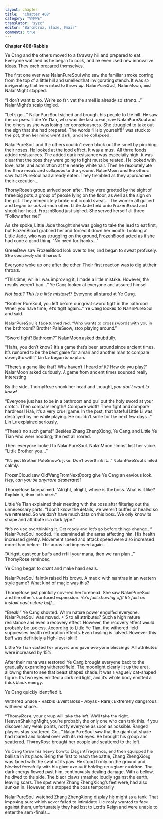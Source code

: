 ```yaml
---
layout: chapter
title:  "Chapter 408"
category: "VWPWE"
translator: "syzc"
editor: "BaronCrux, Blaze, Umair"
comments: true
---
```


**Chapter 408: Rabbis**

Ye Cang and the others moved to a faraway hill and prepared to eat. Everyone watched as he began to cook, and he even used new innovative ideas. They each prepared themselves. 

The first one over was NalanPureSoul who saw the familiar smoke coming from the top of a little hill and smelled that invigorating stench. It was so invigorating that he wanted to throw up. NalanPureSoul, NalanMoon, and NalanMight stopped.

“I don’t want to go. We’re so far, yet the smell is already so strong...” NalanMight’s scalp tingled.

“Let’s go...” NalanPureSoul sighed and brought his people to the hill. He saw the corpses. Little Ye Tian, who was the last to eat, saw NalanPureSoul and the others as she was losing her consciousness. She struggled to take out the sign that she had prepared. The words “Help yourself!!” was stuck to the pot, then her mind went dark, and she collapsed.

NalanPureSoul and the others couldn’t even block out the smell by pinching their noses. He looked at the food effect. It was a must. All three foods added resistances. The added dark resistance was especially high. It was clear that the boss they were going to fight must be related. He looked with love, hate, and admiration at the nearby white hair. Then he resolutely ate the three meals and collapsed to the ground. NalanMoon and the others saw that PureSoul had already eaten. They trembled as they approached their execution...

ThornyRose’s group arrived soon after. They were greeted by the sight of three big pots, a group of people lying on the floor, as well as the sign on the pot. They immediately broke out in cold sweat… The women all gulped and began to look at each other. Little Jade held onto FrozenBlood and shook her head. FrozenBlood just sighed. She served herself all three. “Follow after me!”

As she spoke, Little Jade thought she was going to take the lead to eat first, but FrozenBlood grabbed her and forced it down her mouth. Looking at Little Jade, who was struggling on the ground, FrozenBlood acted as if she had done a good thing. “No need for thanks...”

GreenDew saw FrozenBlood look over to her, and began to sweat profusely. She decisively did it herself.

Everyone woke up one after the other. Their first reaction was to dig at their throats.

“This time, while I was improving it, I made a little mistake. However, the results weren’t bad...” Ye Cang looked at everyone and assured himself.

*Not bad!? This is a little mistake!?* Everyone all stared at Ye Cang.

“Brother PureSoul, you left before our great sword fight in the bathroom. When you have time, let’s fight again...” Ye Cang looked to NalanPureSoul and said.

NalanPureSoul’s face turned red. “Who wants to cross swords with you in the bathroom!? Brother PaleSnow, stop playing around.”

“Sword fight? Bathroom?” NalanMoon asked doubtfully.

“Haha, you don’t know? It’s a game that’s been around since ancient times. It’s rumored to be the best game for a man and another man to compare strengths with!” Lin Le began to explain.

“There’s a game like that? Why haven’t I heard of it? How do you play?” NalanMoon asked curiously. A game from ancient times sounded really interesting.

By the side, ThornyRose shook her head and thought, *you don’t want to know!*

“Everyone just has to be in a bathroom and pull out the holy sword at your crotch. Then compare lengths! Compare width! Then fight and compare hardness! Hah, it’s a very cruel game. In the past, that hateful Little Li was destroyed by me while playing. He couldn’t smile for the next few days...” Lin Le explained seriously.

“There’s no such game!” Besides Zhang ZhengXiong, Ye Cang, and Little Ye Tian who were nodding; the rest all roared.

Then, everyone looked to NalanPureSoul. NalanMoon almost lost her voice. “Little Brother, you...”

“It’s just Brother PaleSnow’s joke. Don’t overthink it...” NalanPureSoul smiled calmly.

FrozenCloud saw OldWangFromNextDoorg give Ye Cang an envious look. *Hey, can you be anymore desperate!?*

ThornyRose facepalmed. “Alright, alright, where is the boss. What is it like? Explain it, then let’s start.”

Little Ye Tian explained their meeting with the boss after filtering out the unnecessary parts. “I don’t know the details, we weren’t buffed or healed so we retreated. So we don’t have much data on this boss. We only know its shape and attribute is a dark type.”

“It’s no use overthinking it. Get ready and let’s go before things change...” NalanPureSoul nodded. He examined all the auras affecting him. His health increased greatly. Movement speed and attack speed were also increased more than before. The auras had improved again...

“Alright, cast your buffs and refill your mana, then we can plan...” ThornyRose reminded.

Ye Cang began to chant and make hand seals. 

NalanPureSoul faintly raised his brows. A magic with mantras in an western style game? What kind of magic was this?

ThornyRose just painfully covered her forehead. She saw NalanPureSoul and the other’s confused expression. *He’s just showing off! It’s just an instant cast nature buff...*

“Break!” Ye Cang shouted. Warm nature power engulfed everyone. NalanPureSoul was moved. +15 to all attributes? Such a high nature resistance and even a recovery effect. However, the recovery effect would probably be useless. According to Little Ye Tian, the withered field suppresses health restoration effects. Even healing is halved. However, this buff was definitely a high-level skill!

Little Ye Tian casted her prayers and gave everyone blessings. All attributes were increased by 15%.

After their mana was restored, Ye Cang brought everyone back to the gradually expanding withered field. The moonlight clearly lit up the area, allowing them to see that beast shaped shade. It was a vaguely cat-shaped figure. Its two eyes emitted a dark red light, and it’s whole body emitted a thick black energy.

Ye Cang quickly identified it.

Withered Shade - Rabbis (Event Boss - Abyss - Rare): Extremely dangerous withered shade...

“ThornyRose, your group will take the left. We’ll take the right. HeavenShakingMight, you’re probably the only one who can tank this. If you discover any weak points, notify everyone as soon as possible. Ranged players stay scattered. Go...” NalanPureSoul saw that the giant cat shade had roared and looked over with its red eyes. He brought his group and scattered. ThornyRose brought her people and scattered to the left.

Ye Cang threw his heavy bow to ElegantFragrance, and then equipped his ballista in its place. Being the first to reach the battle, Zhang ZhengXiong was faced with the swat of its paw. He stood firmly on the ground and blocked forcefully with his giant axe as if holding up a giant cauldron. The dark energy flowed past him, continuously dealing damage. With a bellow, he dived to the side. The black claws smashed loudly against the earth, leaving scars. The spot where Zhang ZhengXiong’s feet were, had also sunken in. However, this stopped the boss temporarily.

NalanPureSoul watched Zhang ZhengXiong display his might as a tank. That imposing aura which never failed to intimidate. He really wanted to face against them, unfortunately they had lost to Lord’s Reign and were unable to enter the semi-finals...
